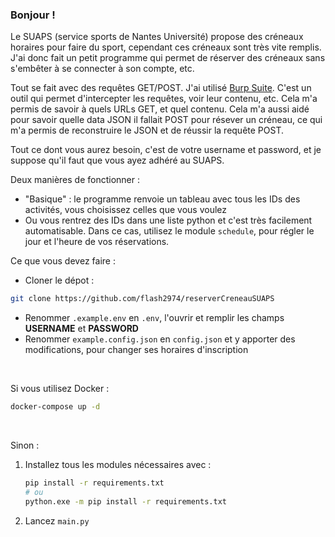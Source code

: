 ### Bonjour !
Le SUAPS (service sports de Nantes Université) propose des créneaux horaires pour faire du sport, cependant ces créneaux sont très vite remplis.
J'ai donc fait un petit programme qui permet de réserver des créneaux sans s'embêter à se connecter à son compte, etc.

Tout se fait avec des requêtes GET/POST. J'ai utilisé [Burp Suite](https://portswigger.net/burp/releases/professional-community-2024-8-5?requestededition=community&requestedplatform=). C'est un outil qui permet d'intercepter les requêtes, voir leur contenu, etc. Cela m'a permis de savoir à quels URLs GET, et quel contenu. Cela m'a aussi aidé pour savoir quelle data JSON il fallait POST pour résever un créneau, ce qui m'a permis de reconstruire le JSON et de réussir la requête POST.

Tout ce dont vous aurez besoin, c'est de votre username et password, et je suppose qu'il faut que vous ayez adhéré au SUAPS.

Deux manières de fonctionner :
- "Basique" : le programme renvoie un tableau avec tous les IDs des activités, vous choisissez celles que vous voulez
- Ou vous rentrez des IDs dans une liste python et c'est très facilement automatisable. Dans ce cas, utilisez le module `schedule`, pour régler le jour et l'heure de vos réservations.

Ce que vous devez faire : 
- Cloner le dépot :
```bash
git clone https://github.com/flash2974/reserverCreneauSUAPS
```
- Renommer `.example.env` en `.env`, l'ouvrir et remplir les champs **USERNAME** et **PASSWORD**
- Renommer `example.config.json` en `config.json` et y apporter des modifications, pour changer ses horaires d'inscription

<br>

Si vous utilisez Docker :
```bash
docker-compose up -d
```

<br>

Sinon :
1. Installez tous les modules nécessaires avec :
    ```bash
    pip install -r requirements.txt
    # ou
    python.exe -m pip install -r requirements.txt
    ```

2. Lancez `main.py`
